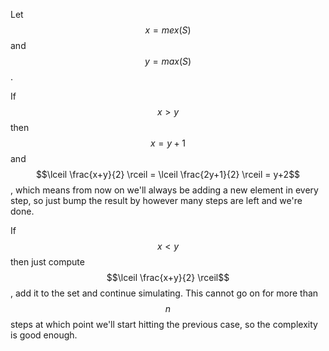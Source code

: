 Let $$x = mex(S)$$ and $$y = max(S)$$.

If $$x > y$$ then $$x = y+1$$ and $$\lceil \frac{x+y}{2} \rceil = \lceil \frac{2y+1}{2} \rceil = y+2$$, which means from now on we'll always be adding a new element in every step, so just bump the result by however many steps are left and we're done.

If $$x < y$$ then just compute $$\lceil \frac{x+y}{2} \rceil$$, add it to the set and continue simulating.  This cannot go on for more than $$n$$ steps at which point we'll start hitting the previous case, so the complexity is good enough.
